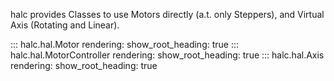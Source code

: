 halc provides Classes to use Motors directly (a.t. only Steppers), and Virtual Axis (Rotating and Linear). 

::: halc.hal.Motor
    rendering:
      show_root_heading: true
::: halc.hal.MotorController
    rendering:
      show_root_heading: true
::: halc.hal.Axis
    rendering:
      show_root_heading: true
